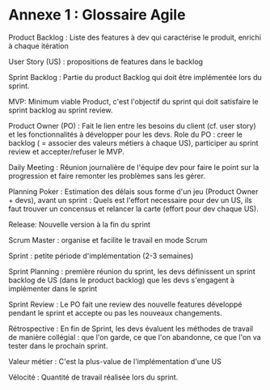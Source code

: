 # Annexe 1 : Glossaire Agile

Product Backlog : Liste des features à dev qui caractérise le produit, enrichi à chaque itération


User Story (US) : propositions de features dans le backlog


Sprint Backlog : Partie du product Backlog qui doit être implémentée lors du sprint.


MVP: Minimum viable Product, c'est l'objectif du sprint qui doit satisfaire le sprint backlog au sprint review.

Product Owner (PO) : Fait le lien entre les besoins du client (cf. user story) et les fonctionnalités à développer pour les devs. Role du PO : creer le backlog ( = associer des valeurs métiers à chaque US), participer au sprint review et accepter/refuser le MVP.  


Daily Meeting : Réunion journalière de l'équipe dev pour faire le point sur la progression et faire remonter les problèmes sans les gérer.


Planning Poker : Estimation des délais sous forme d'un jeu (Product Owner + devs), avant un sprint : Quels est l'effort necessaire pour dev un US, ils faut trouver un concensus et relancer la carte (effort pour dev chaque US).


Release: Nouvelle version à la fin du sprint

Scrum Master : organise et facilite le travail en mode Scrum


Sprint : petite période d'implémentation (2-3 semaines)


Sprint Planning : première réunion du sprint, les devs définissent un sprint backlog de US (dans le product backlog) que les devs s'engagent à implémenter dans le sprint


Sprint Review : Le PO fait une review des nouvelle features développé pendant le sprint et accepte ou pas les nouveaux changements.


Rétrospective : En fin de Sprint, les devs évaluent les méthodes de travail de manière collégial : que l'on garde, ce que l'on abandonne, ce que l'on va tester dans le prochain sprint.   

 
Valeur métier : C'est la plus-value de l'implémentation d'une US


Vélocité : Quantité de travail réalisée lors du sprint.